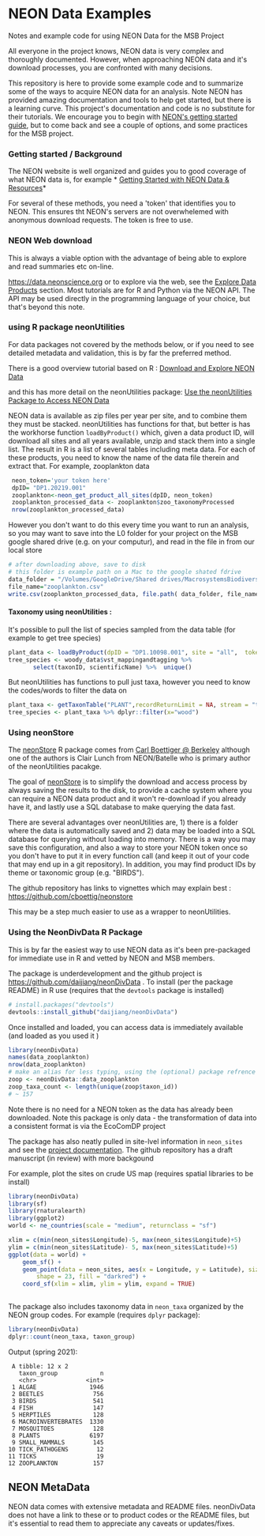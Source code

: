 # NEON Data Examples

Notes and example code for using NEON Data for the MSB Project



All everyone in the project knows, NEON data is very complex and thoroughly documented.  However, when approaching NEON data and it's download processes, you are confronted with many decisions. 

This repository is here to provide some example code and to summarize some of the ways  to acquire NEON data for an analysis.  Note NEON has provided amazing documentation and tools to help get started, but there is a learning curve.  This project's documentation and code is no substitute for their tutorials.  We encourage you to begin with [NEON's getting started guide](https://www.neonscience.org/resources/getting-started-neon-data-resources), but to come back and see a couple of options, and some practices for the MSB project.  

### Getting started / Background

The NEON website is well organized and guides you to good coverage of what NEON data is, for example *
[Getting Started with NEON Data & Resources](https://www.neonscience.org/resources/getting-started-neon-data-resources)*


For several of these methods, you need a 'token' that identifies you to NEON.   This ensures tht NEON's servers are not overwhelemed with anonymous download requests.  The token is free to use.  

### NEON Web download


This is always a viable option with the advantage of being able to explore and read summaries etc on-line.  

https://data.neonscience.org or to explore via the web, see the [Explore Data Products](https://data.neonscience.org/data-products/explore) section.  Most tutorials are for R and Python via the NEON API.   The API may be used directly in the programming language of your choice, but that's beyond this note. 


### using R package neonUtilities


For  data packages not covered by the methods below, or if you need to see detailed metadata and validation, this is by 
far the preferred method.   

There is a good overview  tutorial based on R :  [Download and Explore NEON Data](https://www.neonscience.org/resources/learning-hub/tutorials/download-explore-neon-data)

and this has more detail on the neonUtilities package: 
[Use the neonUtilities Package to Access NEON Data](https://www.neonscience.org/resources/learning-hub/tutorials/neondatastackr)


NEON data is available as zip files per year per site, and to combine them they must be stacked.  neonUtilities has functions for that, but better is has the workhorse function `loadByProduct()`  which, given a data product ID, will download all sites and all years available, unzip and stack them into a single list.  The result in R is a list of several tables including meta data.  For each of these products, you need to know the name of the data file therein and extract that.  For example, zooplankton data


```R
 neon_token='your token here'
 dpID= "DP1.20219.001"
 zooplankton<-neon_get_product_all_sites(dpID, neon_token)
 zooplankton_processed_data <- zooplankton$zoo_taxonomyProcessed
 nrow(zooplankton_processed_data)
```

However you don't want to do this every time you want to run an analysis, so you may want to save into the L0 folder for your project on the MSB google shared drive (e.g. on your computur), and read in the file in from our local store

 ```R
 # after downloading above, save to disk
 # this folder is example path on a Mac to the google shated fdrive
 data_folder = "/Volumes/GoogleDrive/Shared drives/MacrosystemsBiodiversity/data/organism/L0"
 file_name="zooplankton.csv"
 write.csv(zooplankton_processed_data, file.path( data_folder, file_name))
 ```

#### Taxonomy using neonUtilities : 


It's possible to pull the list of species sampled from the data table (for example to get tree species)

```R
plant_data <- loadByProduct(dpID = "DP1.10098.001", site = "all",  token = neon_token) 
tree_species <- woody_data$vst_mappingandtagging %>% 
       select(taxonID, scientificName) %>%  unique() 

```

But neonUtilities has functions to pull just taxa, however you need to know the codes/words to filter the data on

```R
plant_taxa <- getTaxonTable("PLANT",recordReturnLimit = NA, stream = "true", token = neon_token)
tree_species <- plant_taxa %>% dplyr::filter(x="wood")
```

### Using neonStore 

The [neonStore](https://cran.r-project.org/package=neonstore) R package comes from [Carl Boettiger @ Berkeley](https://www.carlboettiger.info/) although one of the authors is Clair Lunch from NEON/Batelle who is primary author of the neonUtilities pacakge. 


The goal of  [neonStore](https://cran.r-project.org/package=neonstore) is to simplify the download and access process by always saving the results to the disk, to provide a cache system where you can require a NEON data product and it won't re-download if you already have it, and lastly use a SQL database to make querying the data fast.  

There are several  advantages over neonUtilities are, 1) there is a folder where the data is automatically saved and 2) data may be loaded into a SQL database for querying without loading into memory.   There is a way you may save this configuration, and also a way to store your NEON token once so you don't have to put it in every function call (and keep it out of your code that may end up in a git repository).    In addition, you may find product IDs by theme or taxonomic group (e.g. "BIRDS").

The github repository has links to vignettes which may explain best : https://github.com/cboettig/neonstore

This may be a step much easier to use as a wrapper to neonUtilities.   


### Using the NeonDivData R Package

This is by far the easiest way to use NEON data as it's been pre-packaged for immediate use in R and vetted by NEON and MSB members.  

The package is underdevelopment and the github project is https://github.com/daijiang/neonDivData .  To install (per the package README) in R use (requires that the  `devtools` package is installed)

```R
# install.packages("devtools")
devtools::install_github("daijiang/neonDivData")
```

Once installed and loaded, you can access data is immediately available (and loaded as you used it ) 

```R
library(neonDivData)
names(data_zooplankton)
nrow(data_zooplankton)
# make an alias for less typing, using the (optional) package refrence notation
zoop <- neonDivData::data_zooplankton
zoop_taxa_count <- length(unique(zoop$taxon_id))
# ~ 157
```

Note there is no need for a NEON token as the data has already been downloaded.  Note this package is only data - the transformation of data into a consistent format is via the EcoComDP project 

The package has also neatly pulled in site-lvel information in `neon_sites` and 
see the [project documentation](https://daijiang.github.io/neonDivData/index.html).  The github repository has a draft manuscript (in review) with more backgound 

For example, plot the sites on crude US map (requires spatial libraries to be install)

```R
library(neonDivData)
library(sf)
library(rnaturalearth)
library(ggplot2)
world <- ne_countries(scale = "medium", returnclass = "sf")

xlim = c(min(neon_sites$Longitude)-5, max(neon_sites$Longitude)+5) 
ylim = c(min(neon_sites$Latitude)- 5, max(neon_sites$Latitude)+5)
ggplot(data = world) +
    geom_sf() +
    geom_point(data = neon_sites, aes(x = Longitude, y = Latitude), size = 4, 
        shape = 23, fill = "darkred") +
    coord_sf(xlim = xlim, ylim = ylim, expand = TRUE)
    
```

The package also includes taxonomy data in `neon_taxa` organized by the NEON group codes. For example (requires `dplyr` package):

```R
library(neonDivData)
dplyr::count(neon_taxa, taxon_group)
```
Output (spring 2021): 
```
 A tibble: 12 x 2
   taxon_group            n
   <chr>              <int>
 1 ALGAE               1946
 2 BEETLES              756
 3 BIRDS                541
 4 FISH                 147
 5 HERPTILES            128
 6 MACROINVERTEBRATES  1330
 7 MOSQUITOES           128
 8 PLANTS              6197
 9 SMALL_MAMMALS        145
10 TICK_PATHOGENS        12
11 TICKS                 19
12 ZOOPLANKTON          157
```


## NEON MetaData

NEON data comes with extensive metadata and README files.   neonDivData does not have a link to these or to product codes or the README files, but it's essential to read them to appreciate any caveats or updates/fixes.       